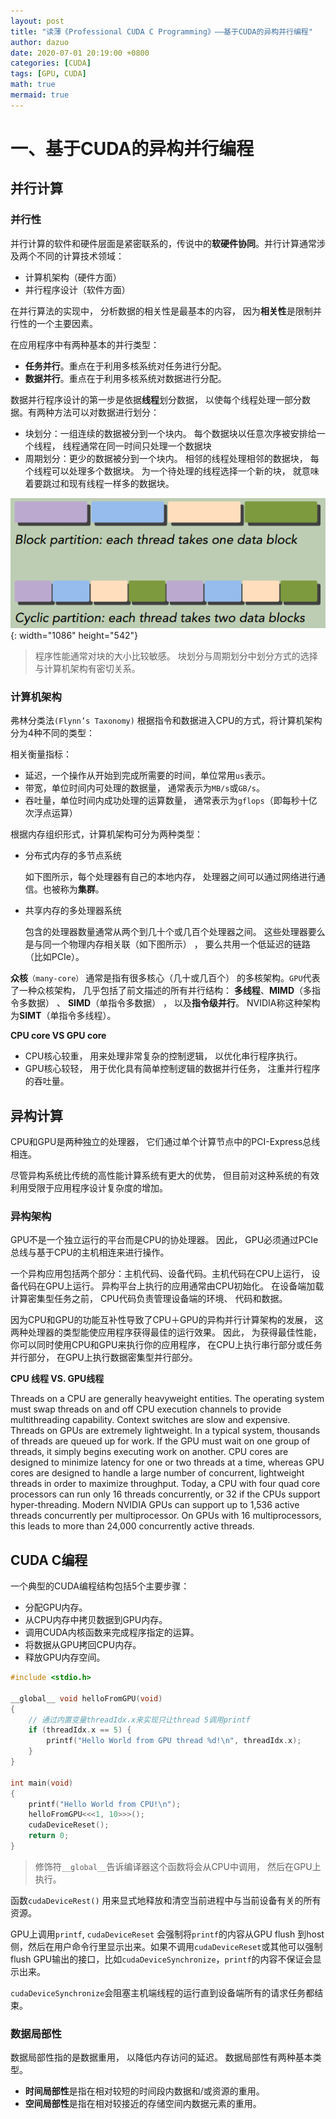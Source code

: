 ```yaml
---
layout: post
title: "读薄《Professional CUDA C Programming》——基于CUDA的异构并行编程"
author: dazuo
date: 2020-07-01 20:19:00 +0800
categories: [CUDA]
tags: [GPU, CUDA]
math: true
mermaid: true
---
```


# 一、基于CUDA的异构并行编程

## 并行计算

### 并行性

并行计算的软件和硬件层面是紧密联系的，传说中的**软硬件协同**。并行计算通常涉及两个不同的计算技术领域：

- 计算机架构（硬件方面）
- 并行程序设计（软件方面）

在并行算法的实现中， 分析数据的相关性是最基本的内容， 因为**相关性**是限制并行性的一个主要因素。

在应用程序中有两种基本的并行类型：

- **任务并行**。重点在于利用多核系统对任务进行分配。
- **数据并行**。重点在于利用多核系统对数据进行分配。

数据并行程序设计的第一步是依据**线程**划分数据， 以使每个线程处理一部分数据。有两种方法可以对数据进行划分：

- 块划分：一组连续的数据被分到一个块内。 每个数据块以任意次序被安排给一个线程， 线程通常在同一时间只处理一个数据块
- 周期划分：更少的数据被分到一个块内。 相邻的线程处理相邻的数据块， 每个线程可以处理多个数据块。
  为一个待处理的线程选择一个新的块， 就意味着要跳过和现有线程一样多的数据块。

![data_partitions](../../img/professional-cuda-c-programming/chap01/data_partitions.png?raw=true){: width="1086" height="542"}


> 程序性能通常对块的大小比较敏感。 块划分与周期划分中划分方式的选择与计算机架构有密切关系。 

### 计算机架构

弗林分类法`(Flynn’s Taxonomy)` 根据指令和数据进入CPU的方式，将计算机架构分为4种不同的类型：



相关衡量指标：

* 延迟，一个操作从开始到完成所需要的时间，单位常用`us`表示。
* 带宽，单位时间内可处理的数据量， 通常表示为`MB/s`或`GB/s`。
* 吞吐量，单位时间内成功处理的运算数量， 通常表示为`gflops`（即每秒十亿次浮点运算）

根据内存组织形式，计算机架构可分为两种类型：

* 分布式内存的多节点系统

  如下图所示，每个处理器有自己的本地内存， 处理器之间可以通过网络进行通信。也被称为**集群**。

* 共享内存的多处理器系统

  包含的处理器数量通常从两个到几十个或几百个处理器之间。 这些处理器要么是与同一个物理内存相关联（如下图所示） ， 要么共用一个低延迟的链路（比如PCIe）。


**众核**`（many-core）` 通常是指有很多核心（几十或几百个） 的多核架构。`GPU`代表了一种众核架构， 几乎包括了前文描述的所有并行结构： **多线程**、**MIMD**（多指令多数据） 、 **SIMD**（单指令多数据） ， 以及**指令级并行**。 NVIDIA称这种架构为**SIMT**（单指令多线程）。



**CPU core VS GPU core**

- CPU核心较重， 用来处理非常复杂的控制逻辑， 以优化串行程序执行。
- GPU核心较轻， 用于优化具有简单控制逻辑的数据并行任务， 注重并行程序的吞吐量。



## 异构计算

CPU和GPU是两种独立的处理器， 它们通过单个计算节点中的PCI-Express总线相连。

尽管异构系统比传统的高性能计算系统有更大的优势， 但目前对这种系统的有效利用受限于应用程序设计复杂度的增加。

### 异构架构

GPU不是一个独立运行的平台而是CPU的协处理器。 因此， GPU必须通过PCIe总线与基于CPU的主机相连来进行操作。

一个异构应用包括两个部分：主机代码、设备代码。主机代码在CPU上运行， 设备代码在GPU上运行。 异构平台上执行的应用通常由CPU初始化。 在设备端加载计算密集型任务之前， CPU代码负责管理设备端的环境、 代码和数据。

因为CPU和GPU的功能互补性导致了CPU＋GPU的异构并行计算架构的发展， 这两种处理器的类型能使应用程序获得最佳的运行效果。 因此， 为获得最佳性能， 你可以同时使用CPU和GPU来执行你的应用程序， 在CPU上执行串行部分或任务并行部分， 在GPU上执行数据密集型并行部分。



**CPU 线程 VS. GPU线程**

Threads on a CPU are generally heavyweight entities. The operating system must swap threads on and off CPU execution channels to provide multithreading capability. Context switches are slow and expensive.
Threads on GPUs are extremely lightweight. In a typical system, thousands of threads are queued up for work. If the GPU must wait on one group of threads, it simply begins executing work on another.
CPU cores are designed to minimize latency for one or two threads at a time, whereas GPU cores are designed to handle a large number of concurrent, lightweight threads in order to maximize throughput.
Today, a CPU with four quad core processors can run only 16 threads concurrently, or 32 if the CPUs support hyper-threading.
Modern NVIDIA GPUs can support up to 1,536 active threads concurrently per multiprocessor. On GPUs with 16 multiprocessors, this leads to more than 24,000 concurrently active threads.

## CUDA C编程

一个典型的CUDA编程结构包括5个主要步骤：

- 分配GPU内存。
- 从CPU内存中拷贝数据到GPU内存。
- 调用CUDA内核函数来完成程序指定的运算。
- 将数据从GPU拷回CPU内存。
- 释放GPU内存空间。

```cpp
#include <stdio.h>

__global__ void helloFromGPU(void)
{
    // 通过内置变量threadIdx.x来实现只让thread 5调用printf
	if (threadIdx.x == 5) {
		printf("Hello World from GPU thread %d!\n", threadIdx.x);
	}
}

int main(void)
{
	printf("Hello World from CPU!\n");
	helloFromGPU<<<1, 10>>>();
	cudaDeviceReset();
	return 0;
}
```

> 修饰符`__global__`告诉编译器这个函数将会从CPU中调用， 然后在GPU上执行。

函数`cudaDeviceRest()` 用来显式地释放和清空当前进程中与当前设备有关的所有资源。 

GPU上调用`printf`, `cudaDeviceReset` 会强制将`printf`的内容从GPU flush 到host侧，然后在用户命令行里显示出来。如果不调用`cudaDeviceReset`或其他可以强制flush GPU输出的接口，比如`cudaDeviceSynchronize`，`printf`的内容不保证会显示出来。

`cudaDeviceSynchronize`会阻塞主机端线程的运行直到设备端所有的请求任务都结束。



### 数据局部性

数据局部性指的是数据重用， 以降低内存访问的延迟。 数据局部性有两种基本类型。 

- **时间局部性**是指在相对较短的时间段内数据和/或资源的重用。
-  **空间局部性**是指在相对较接近的存储空间内数据元素的重用。 
